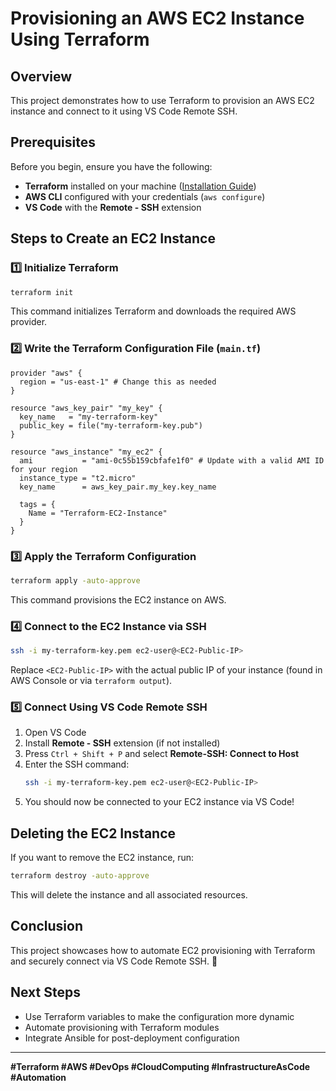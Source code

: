 # Provisioning an AWS EC2 Instance Using Terraform

## Overview
This project demonstrates how to use Terraform to provision an AWS EC2 instance and connect to it using VS Code Remote SSH.

## Prerequisites
Before you begin, ensure you have the following:
- **Terraform** installed on your machine ([Installation Guide](https://developer.hashicorp.com/terraform/tutorials/aws-get-started/install-cli))
- **AWS CLI** configured with your credentials (`aws configure`)
- **VS Code** with the **Remote - SSH** extension

## Steps to Create an EC2 Instance

### 1️⃣ Initialize Terraform
```sh
terraform init
```
This command initializes Terraform and downloads the required AWS provider.

### 2️⃣ Write the Terraform Configuration File (`main.tf`)
```hcl
provider "aws" {
  region = "us-east-1" # Change this as needed
}

resource "aws_key_pair" "my_key" {
  key_name   = "my-terraform-key"
  public_key = file("my-terraform-key.pub")
}

resource "aws_instance" "my_ec2" {
  ami           = "ami-0c55b159cbfafe1f0" # Update with a valid AMI ID for your region
  instance_type = "t2.micro"
  key_name      = aws_key_pair.my_key.key_name

  tags = {
    Name = "Terraform-EC2-Instance"
  }
}
```

### 3️⃣ Apply the Terraform Configuration
```sh
terraform apply -auto-approve
```
This command provisions the EC2 instance on AWS.

### 4️⃣ Connect to the EC2 Instance via SSH
```sh
ssh -i my-terraform-key.pem ec2-user@<EC2-Public-IP>
```
Replace `<EC2-Public-IP>` with the actual public IP of your instance (found in AWS Console or via `terraform output`).

### 5️⃣ Connect Using VS Code Remote SSH
1. Open VS Code
2. Install **Remote - SSH** extension (if not installed)
3. Press `Ctrl + Shift + P` and select **Remote-SSH: Connect to Host**
4. Enter the SSH command:
   ```sh
   ssh -i my-terraform-key.pem ec2-user@<EC2-Public-IP>
   ```
5. You should now be connected to your EC2 instance via VS Code!

## Deleting the EC2 Instance
If you want to remove the EC2 instance, run:
```sh
terraform destroy -auto-approve
```
This will delete the instance and all associated resources.

## Conclusion
This project showcases how to automate EC2 provisioning with Terraform and securely connect via VS Code Remote SSH. 🚀

## Next Steps
- Use Terraform variables to make the configuration more dynamic
- Automate provisioning with Terraform modules
- Integrate Ansible for post-deployment configuration

---
**#Terraform #AWS #DevOps #CloudComputing #InfrastructureAsCode #Automation**

